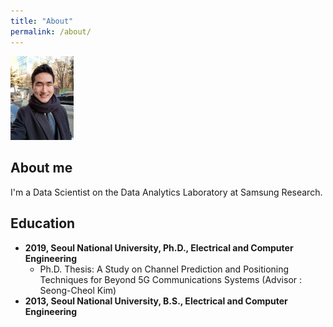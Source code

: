 ```yaml
---
title: "About"
permalink: /about/
---
```


<!-- ![](/images/jy.jpg){: width="50%" height="50%"} -->
<img src="/images/20180203_163151.jpg" width="20%" height="50%">

## About me
I'm a Data Scientist on the Data Analytics Laboratory at Samsung Research.

## Education
- **2019, Seoul National University, Ph.D., Electrical and Computer Engineering**
  - Ph.D. Thesis: A Study on Channel Prediction and Positioning Techniques for Beyond 5G Communications Systems (Advisor : Seong-Cheol Kim)
- **2013, Seoul National University, B.S., Electrical and Computer Engineering**
